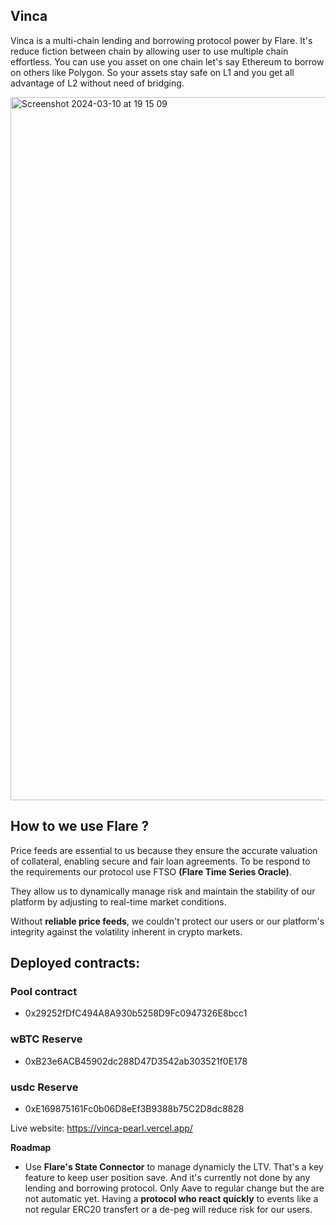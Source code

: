 ## Vinca
Vinca is a multi-chain lending and borrowing protocol power by Flare. It's reduce fiction between chain by allowing user to use multiple chain effortless. You can use you asset on one chain let's say Ethereum to borrow on others like Polygon. So your assets stay safe on L1 and you get all advantage of L2 without need of bridging.

<img width="1125" alt="Screenshot 2024-03-10 at 19 15 09" src="https://github.com/NandyBa/Vinca/assets/11545946/68e57f36-1f23-4273-aa1a-f9d930fec829">


## How to we use Flare ?

Price feeds are essential to us because they ensure the accurate valuation of collateral, enabling secure and fair loan agreements.
To be respond to the requirements our protocol use FTSO **(Flare Time Series Oracle)**.

They allow us to dynamically manage risk and maintain the stability of our platform by adjusting to real-time market conditions.

Without **reliable price feeds**, we couldn't protect our users or our platform's integrity against the volatility inherent in crypto markets.



## Deployed contracts:
### Pool contract
- 0x29252fDfC494A8A930b5258D9Fc0947326E8bcc1
### wBTC Reserve
- 0xB23e6ACB45902dc288D47D3542ab303521f0E178
### usdc Reserve
- 0xE169875161Fc0b06D8eEf3B9388b75C2D8dc8828

Live website: https://vinca-pearl.vercel.app/


**Roadmap**
- Use **Flare's State Connector** to manage dynamicly the LTV. That's a key feature to keep user position save. And it's currently not done by any lending and borrowing protocol. Only Aave to regular change but the are not automatic yet.
Having a **protocol who react quickly** to events like a not regular ERC20 transfert or a de-peg will reduce risk for our users.




